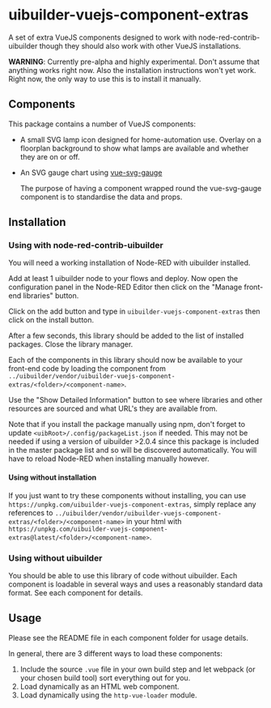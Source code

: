 # uibuilder-vuejs-component-extras
A set of extra VueJS components designed to work with node-red-contrib-uibuilder though they should also work with other VueJS installations.

**WARNING**: Currently pre-alpha and highly experimental. Don't assume that anything works right now. Also the installation instructions won't yet work.
Right now, the only way to use this is to install it manually.

## Components

This package contains a number of VueJS components:

* [<lamp>](./lamp/README.md)
  
  A small SVG lamp icon designed for home-automation use. Overlay on a floorplan background to show what lamps are available and whether they are on or off.

  
* [<gauge>](./gauge/README.md)
  
  An SVG gauge chart using [vue-svg-gauge](https://github.com/hellocomet/vue-svg-gauge)

  The purpose of having a component wrapped round the vue-svg-gauge component is to standardise the data and props.

## Installation

### Using with node-red-contrib-uibuilder

You will need a working installation of Node-RED with uibuilder installed.

Add at least 1 uibuilder node to your flows and deploy. Now open the configuration panel in the Node-RED Editor
then click on the "Manage front-end libraries" button.

Click on the add button and type in `uibuilder-vuejs-component-extras` then click on the install button.

After a few seconds, this library should be added to the list of installed packages. Close the library manager.

Each of the components in this library should now be available to your front-end code by loading the component from `../uibuilder/vendor/uibuilder-vuejs-component-extras/<folder>/<component-name>`.

Use the "Show Detailed Information" button to see where libraries and other resources are sourced and what URL's they are available from.

Note that if you install the package manually using npm, don't forget to update `<uibRoot>/.config/packageList.json` if needed. This may not be needed if using a version of uibuilder >2.0.4 since this package is included in the master package list and so will be discovered automatically. You will have to reload Node-RED when installing manually however.

#### Using without installation

If you just want to try these components without installing, you can use `https://unpkg.com/uibuilder-vuejs-component-extras`, simply replace any references to `../uibuilder/vendor/uibuilder-vuejs-component-extras/<folder>/<component-name>` in your html with `https://unpkg.com/uibuilder-vuejs-component-extras@latest/<folder>/<component-name>`.

### Using without uibuilder

You should be able to use this library of code without uibuilder. Each component is loadable in several ways and uses a reasonably standard data format.
See each component for details.

## Usage

Please see the README file in each component folder for usage details.

In general, there are 3 different ways to load these components:

1. Include the source `.vue` file in your own build step and let webpack (or your chosen build tool) sort everything out for you.
2. Load dynamically as an HTML web component.
3. Load dynamically using the `http-vue-loader` module.